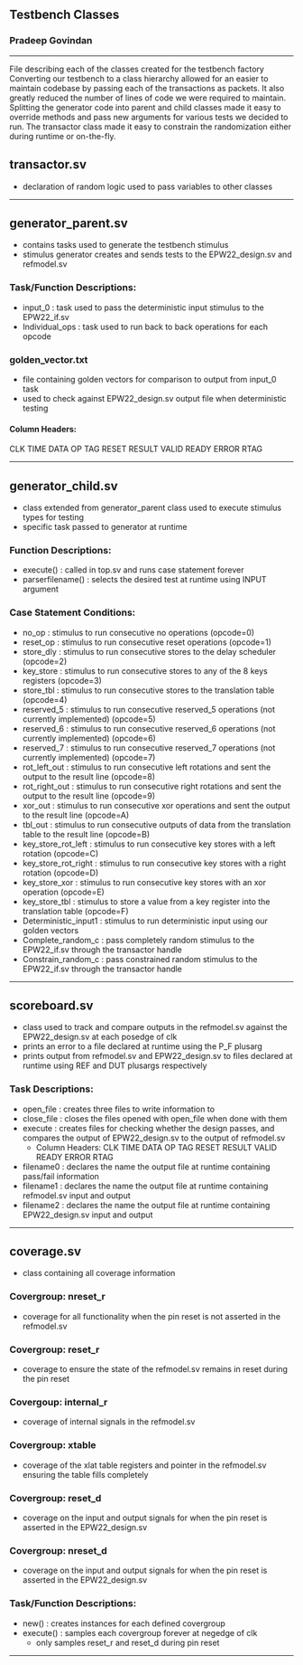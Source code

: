## Testbench Classes
### Pradeep Govindan

---
File describing each of the classes created for the testbench factory
Converting our testbench to a class hierarchy allowed for an easier to maintain codebase
by passing each of the transactions as packets. It also greatly reduced the number of lines
of code we were required to maintain. Splitting the generator code into parent and child classes
made it easy to override methods and pass new arguments for various tests we decided to run. The
transactor class made it easy to constrain the randomization either during runtime or on-the-fly.

## transactor.sv
* declaration of random logic used to pass variables to other classes
---

## generator_parent.sv
* contains tasks used to generate the testbench stimulus
* stimulus generator creates and sends tests to the EPW22_design.sv and refmodel.sv

### Task/Function Descriptions:
* input_0 : task used to pass the deterministic input stimulus to the EPW22_if.sv
* Individual_ops : task used to run back to back operations for each opcode

### golden_vector.txt
* file containing golden vectors for comparison to output from input_0 task
* used to check against EPW22_design.sv output file when deterministic testing
#### Column Headers:
CLK		TIME	DATA	OP	TAG		RESET	RESULT	VALID	READY	ERROR	RTAG

---

## generator_child.sv
* class extended from generator_parent class used to execute stimulus types for testing
* specific task passed to generator at runtime

### Function Descriptions:
* execute() : called in top.sv and runs case statement forever
* parserfilename() : selects the desired test at runtime using INPUT argument

### Case Statement Conditions:
* no_op : stimulus to run consecutive no operations (opcode=0)
* reset_op : stimulus to run consecutive reset operations (opcode=1)
* store_dly : stimulus to run consecutive stores to the delay scheduler (opcode=2)
* key_store : stimulus to run consecutive stores to any of the 8 keys registers (opcode=3)
* store_tbl : stimulus to run consecutive stores to the translation table (opcode=4)
* reserved_5 : stimulus to run consecutive reserved_5 operations (not currently implemented) (opcode=5)
* reserved_6 : stimulus to run consecutive reserved_6 operations (not currently implemented) (opcode=6)
* reserved_7 : stimulus to run consecutive reserved_7 operations (not currently implemented) (opcode=7)
* rot_left_out : stimulus to run consecutive left rotations and sent the output to the result line (opcode=8)
* rot_right_out : stimulus to run consecutive right rotations and sent the output to the result line (opcode=9)
* xor_out : stimulus to run consecutive xor operations and sent the output to the result line (opcode=A)
* tbl_out : stimulus to run consecutive outputs of data from the translation table to the result line (opcode=B)
* key_store_rot_left : stimulus to run consecutive key stores with a left rotation (opcode=C)
* key_store_rot_right : stimulus to run consecutive key stores with a right rotation (opcode=D)
* key_store_xor : stimulus to run consecutive key stores with an xor operation (opcode=E)
* key_store_tbl : stimulus to store a value from a key register into the translation table (opcode=F)
* Deterministic_input1 : stimulus to run deterministic input using our golden vectors
* Complete_random_c : pass completely random stimulus to the EPW22_if.sv through the transactor handle
* Constrain_random_c : pass constrained random stimulus to the EPW22_if.sv through the transactor handle
---

## scoreboard.sv
* class used to track and compare outputs in the refmodel.sv against the EPW22_design.sv at each posedge of clk
* prints an error to a file declared at runtime using the P_F plusarg
* prints output from refmodel.sv and EPW22_design.sv to files declared at runtime using REF and DUT plusargs respectively

### Task Descriptions:
* open_file : creates three files to write information to
* close_file : closes the files opened with open_file when done with them
* execute : creates files for checking whether the design passes, and compares the output of EPW22_design.sv to the output of refmodel.sv
	* Column Headers: CLK		TIME	DATA	OP	TAG		RESET	RESULT	VALID	READY	ERROR	RTAG
* filename0 : declares the name the output file at runtime containing pass/fail information
* filename1 : declares the name the output file at runtime containing refmodel.sv input and output
* filename2 : declares the name the output file at runtime containing EPW22_design.sv input and output
---

## coverage.sv
* class containing all coverage information
### Covergroup: nreset_r
* coverage for all functionality when the pin reset is not asserted in the refmodel.sv

### Covergroup: reset_r
* coverage to ensure the state of the refmodel.sv remains in reset during the pin reset

### Covergoup: internal_r
* coverage of internal signals in the refmodel.sv

### Covergroup: xtable
* coverage of the xlat table registers and pointer in the refmodel.sv ensuring the table fills completely

### Covergroup: reset_d
* coverage on the input and output signals for when the pin reset is asserted in the EPW22_design.sv

### Covergroup: nreset_d
* coverage on the input and output signals for when the pin reset is asserted in the EPW22_design.sv

### Task/Function Descriptions:
* new() : creates instances for each defined covergroup
* execute() : samples each covergroup forever at negedge of clk
	* only samples reset_r and reset_d during pin reset
---
